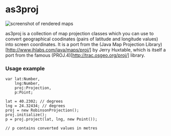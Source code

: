 as3proj
=======

![screenshot of rendered maps](http://vis4.net/blog/wp-content/uploads/2010/04/as3proj1.png)

as3proj is a collection of map projection classes which you can use to convert geographical coodinates (pairs of latitude and longitude values) into screen coordinates. It is a port from the (Java Map Projection Library)[http://www.jhlabs.com/java/maps/proj/] by Jerry Huxtable, which is itself a port from the famous (PROJ.4)[http://trac.osgeo.org/proj/] library.

### Usage example

	var lat:Number, 
		lng:Number, 
		proj:Projection, 
		p:Point;
		
	lat = 40.2302; // degrees
	lng = 24.32434; // degrees
	proj = new RobinsonProjection();
	proj.initialize();
	p = proj.project(lat, lng, new Point());

	// p contains converted values in metres


